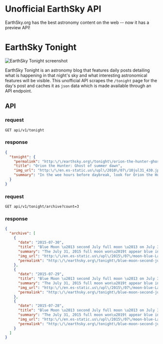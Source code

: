 # Unofficial EarthSky API

EarthSky.org has the best astronomy content on the web -- now it has a preview API!

# EarthSky Tonight

![EarthSky Tonight screenshot](http://i.imgur.com/Lt2q7zy.png)

EarthSky Tonight is an astronomy blog that features daily posts detailing what is happening in that night's sky and what interesting astronomical features will be visible. This unofficial API scrapes the `/tonight` page for the day's post and caches it as `json` data which is made available through an API endpoint.

## API

### request
`GET api/v1/tonight`

### response
```json
{
  "tonight": {
    "permalink": "http:\/\/earthsky.org\/tonight\/orion-the-hunter-ghost-of-the-summer-dawn",
    "title": "Orion the Hunter: Ghost of summer dawn",
    "img_url": "http:\/\/en.es-static.us\/upl\/2010\/07\/10jul31_430.jpg",
    "summary": "In the wee hours before daybreak, look for Orion the Hunter: Ghost of the summer dawn."
  }
}
```
### request
`GET api/v1/tonight/archive?count=3`

### response
```json
{
  "archive": [
    {
      "date": "2015-07-30",
      "title": "Blue Moon \u2013 second July full moon \u2013 on July 31",
      "summary": "The July 31, 2015 full moon won\u2019t appear blue in color.  But \u2013 as the second of two full moons to occur in a single calendar month \u2013 many will call it a Blue Moon.",
      "img_url": "http:\/\/en.es-static.us\/upl\/2015\/07\/moon-blue-La-Lune-The-Moon-7-27-2015-Patrick-Casaert-sq-e1438256991732.jpg",
      "permalink": "http:\/\/earthsky.org\/tonight\/blue-moon-second-july-full-moon-to-occur-on-july-31"
    },
    {
      "date": "2015-07-29",
      "title": "Blue Moon \u2013 second July full moon \u2013 on July 31",
      "summary": "The July 31, 2015 full moon won\u2019t appear blue in color.  But \u2013 as the second of two full moons to occur in a single calendar month \u2013 many will call it a Blue Moon.",
      "img_url": "http:\/\/en.es-static.us\/upl\/2015\/07\/moon-blue-La-Lune-The-Moon-7-27-2015-Patrick-Casaert-sq-e1438256991732.jpg",
      "permalink": "http:\/\/earthsky.org\/tonight\/blue-moon-second-july-full-moon-to-occur-on-july-31"
    },
    {
      "date": "2015-07-28",
      "title": "Blue Moon \u2013 second July full moon \u2013 on July 31",
      "summary": "The July 31, 2015 full moon won\u2019t appear blue in color.  But \u2013 as the second of two full moons to occur in a single calendar month \u2013 many will call it a Blue Moon.",
      "img_url": "http:\/\/en.es-static.us\/upl\/2015\/07\/moon-blue-La-Lune-The-Moon-7-27-2015-Patrick-Casaert-sq-e1438256991732.jpg",
      "permalink": "http:\/\/earthsky.org\/tonight\/blue-moon-second-july-full-moon-to-occur-on-july-31"
    }
  ]
}
```


